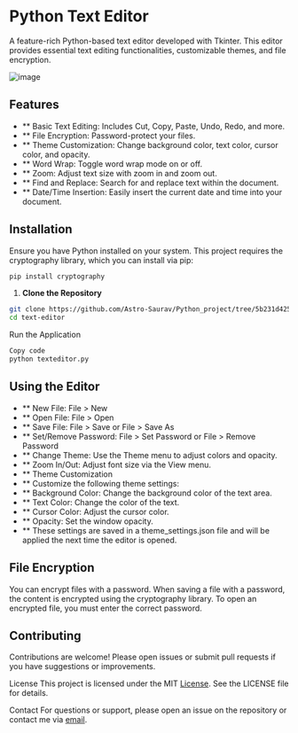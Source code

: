 # Python Text Editor

A feature-rich Python-based text editor developed with Tkinter. This editor provides essential text editing functionalities, customizable themes, and file encryption.

![image](https://github.com/user-attachments/assets/0769aac9-5b49-449f-bf60-72549fb9ade1)

## Features

- ** Basic Text Editing: Includes Cut, Copy, Paste, Undo, Redo, and more.
- ** File Encryption: Password-protect your files.
- ** Theme Customization: Change background color, text color, cursor color, and opacity.
- ** Word Wrap: Toggle word wrap mode on or off.
- ** Zoom: Adjust text size with zoom in and zoom out.
- ** Find and Replace: Search for and replace text within the document.
- ** Date/Time Insertion: Easily insert the current date and time into your document.

## Installation
Ensure you have Python installed on your system. This project requires the cryptography library, which you can install via pip:

```bash 
pip install cryptography
```
1. **Clone the Repository**
```bash
git clone https://github.com/Astro-Saurav/Python_project/tree/5b231d4254b2d0a96c5b840432e3082cb0bd2c0e/text-editor
cd text-editor
```
Run the Application

```bash
Copy code
python texteditor.py
```

## Using the Editor

- ** New File: File > New
- ** Open File: File > Open
- ** Save File: File > Save or File > Save As
- ** Set/Remove Password: File > Set Password or File > Remove Password
- ** Change Theme: Use the Theme menu to adjust colors and opacity.
- ** Zoom In/Out: Adjust font size via the View menu.
- ** Theme Customization
- ** Customize the following theme settings:
- ** Background Color: Change the background color of the text area.
- ** Text Color: Change the color of the text.
- ** Cursor Color: Adjust the cursor color.
- ** Opacity: Set the window opacity.
- ** These settings are saved in a theme_settings.json file and will be applied the next time the editor is opened.

## File Encryption
You can encrypt files with a password. When saving a file with a password, the content is encrypted using the cryptography library. To open an encrypted file, you must enter the correct password.

## Contributing
Contributions are welcome! Please open issues or submit pull requests if you have suggestions or improvements.

License
This project is licensed under the MIT [License](https://github.com/Astro-Saurav/Python_project/blob/bfa6151f1ee8ad34db80a5ef62855c0aa9c8f519/text-editor/License). See the LICENSE file for details.

Contact
For questions or support, please open an issue on the repository or contact me via [email](0501saurav@gmail.com).

